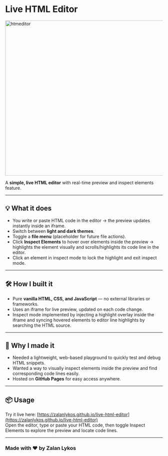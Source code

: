 # Live HTML Editor
<img width="934" height="496" alt="htmeditor" src="https://github.com/user-attachments/assets/c28957cc-62ac-4763-a585-73400a56d85e" />

A **simple, live HTML editor** with real-time preview and inspect elements feature.

---

## 💡 What it does
- You write or paste HTML code in the editor → the preview updates instantly inside an iframe.  
- Switch between **light and dark themes**.  
- Toggle a **file menu** (placeholder for future file actions).  
- Click **Inspect Elements** to hover over elements inside the preview → highlights the element visually and scrolls/highlights its code line in the editor.  
- Click an element in inspect mode to lock the highlight and exit inspect mode.

---

## 🛠 How I built it
- Pure **vanilla HTML, CSS, and JavaScript** — no external libraries or frameworks.  
- Uses an iframe for live preview, updated on each code change.  
- Inspect mode implemented by injecting a highlight overlay inside the iframe and syncing hovered elements to editor line highlights by searching the HTML source.

---

## 🚀 Why I made it
- Needed a lightweight, web-based playground to quickly test and debug HTML snippets.  
- Wanted a way to visually inspect elements inside the preview and find corresponding code lines easily.  
- Hosted on **GitHub Pages** for easy access anywhere.

---

## 📦 Usage
Try it live here: [https://zalanlykos.github.io/live-html-editor](https://zalanlykos.github.io/live-html-editor)  
Open the editor, type or paste your HTML code, then toggle Inspect Elements to explore the preview and locate code lines.

---

### Made with ❤️ by Zalan Lykos
